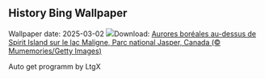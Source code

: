 ## History Bing Wallpaper
Wallpaper date: 2025-03-02
![](https://www.bing.com/th?id=OHR.MaligneLakeJasper_FR-CA2655670114_UHD.jpg&w=1000)Download: [Aurores boréales au-dessus de Spirit Island sur le lac Maligne, Parc national Jasper, Canada (© Mumemories/Getty Images)](https://www.bing.com/th?id=OHR.MaligneLakeJasper_FR-CA2655670114_UHD.jpg)

Auto get programm by LtgX
